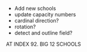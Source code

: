 * Add new schools
* update capacity numbers
* cardinal direction?
* rotation?
* detect and outline field?



AT INDEX 92.  BIG 12 SCHOOLS

